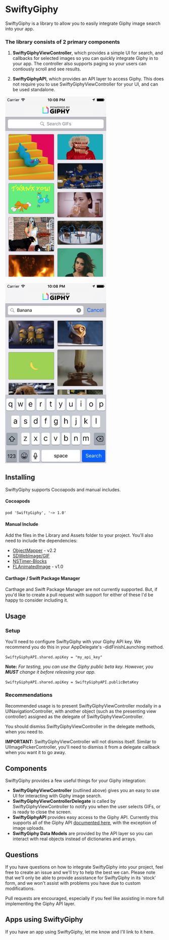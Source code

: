 # SwiftyGiphy

SwiftyGiphy is a library to allow you to easily integrate Giphy image search into your app.

### The library consists of 2 primary components

1. **SwiftyGiphyViewController**, which provides a simple UI for search, and callbacks for selected images so you can quickly integrate Giphy in to your app. The controller also supports paging so your users can contiously scroll and see results.

2. **SwiftyGiphyAPI**, which provides an API layer to access Giphy. This does not require you to use SwiftyGiphyViewController for your UI, and can be used standalone.

<img src="https://github.com/52inc/SwiftyGiphy/blob/master/Screenshots/TrendingScreenshot.png?raw=true" width=320/>
<br/>
<br/>
<img src="https://github.com/52inc/SwiftyGiphy/blob/master/Screenshots/SearchScreenshot.png?raw=true" width=320/>

## Installing
SwiftyGiphy supports Cocoapods and manual includes.

#### Cocoapods
`pod 'SwiftyGiphy', '~> 1.0'`

#### Manual Include
Add the files in the Library and Assets folder to your project. You'll also need to include the dependencies:

* [ObjectMapper](https://github.com/Hearst-DD/ObjectMapper) - v2.2
* [SDWebImage/GIF](https://github.com/rs/SDWebImage)
* [NSTimer-Blocks](https://github.com/jivadevoe/NSTimer-Blocks)
* [FLAnimatedImage](https://github.com/Flipboard/FLAnimatedImage) - v1.0

#### Carthage / Swift Package Manager
Carthage and Swift Package Manager are not currently supported. But, if you'd like to create a pull request with support for either of these I'd be happy to consider including it.

## Usage

### Setup
You'll need to configure SwiftyGiphy with your Giphy API key. We recommend you do this in your AppDelegate's -didFinishLaunching method.

`SwiftyGiphyAPI.shared.apiKey = "my_api_key"`

**Note:** _For testing, you can use the Giphy public beta key. However, you **MUST** change it before releasing your app._

`SwiftyGiphyAPI.shared.apiKey = SwiftyGiphyAPI.publicBetaKey`

### Recommendations
Recommended usage is to present SwiftyGiphyViewController modally in a UINavigationController, with another object (such as the presenting view controller) assigned as the delegate of SwiftyGiphyViewController.

You should dismiss SwiftyGiphyViewController in the delegate methods, when you need to.

**IMPORTANT:** SwiftyGiphyViewController will not dismiss itself. Similar to UIImagePickerController, you'll need to dismiss it from a delegate callback when you want it to go away.

## Components
SwiftyGiphy provides a few useful things for your Giphy integration:

* **SwiftyGiphyViewController** (outlined above) gives you an easy to use UI for interacting with Giphy image search.
* **SwiftyGiphyViewControllerDelegate** is called by SwiftyGiphyViewController to notify you when the user selects GIFs, or is ready to close the screen.
* **SwiftyGiphyAPI** provides easy access to the Giphy API. Currently this supports all of the Giphy API [documented here](https://github.com/Giphy/GiphyAPI), with the exception of image uploads.
* **SwiftyGiphy Data Models** are provided by the API layer so you can interact with real objects instead of dictionaries and arrays.

## Questions
If you have questions on how to integrate SwiftyGiphy into your project, feel free to create an issue and we'll try to help the best we can. Please note that we'll only be able to provide assistance for SwiftyGiphy in its 'stock' form, and we won't assist with problems you have due to custom modifications.

Pull requests are encouraged, especially if you feel like assisting in more full implementing the Giphy API layer.

## Apps using SwiftyGiphy
If you have an app using SwiftyGiphy, let me know and I'll link to it here.